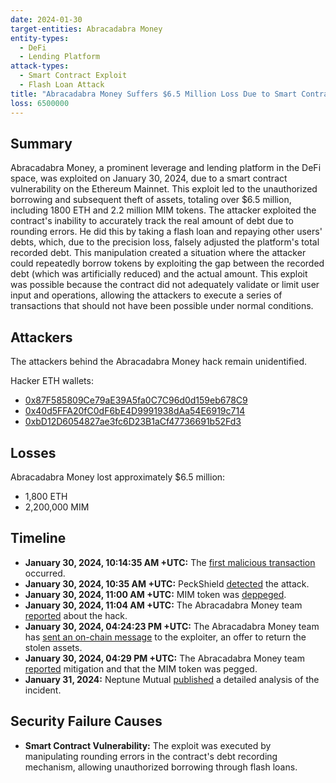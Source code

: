 ```yaml
---
date: 2024-01-30
target-entities: Abracadabra Money
entity-types:
  - DeFi
  - Lending Platform
attack-types:
  - Smart Contract Exploit
  - Flash Loan Attack
title: "Abracadabra Money Suffers $6.5 Million Loss Due to Smart Contract Exploit"
loss: 6500000
---
```


## Summary

Abracadabra Money, a prominent leverage and lending platform in the DeFi space, was exploited on January 30, 2024, due to a smart contract vulnerability on the Ethereum Mainnet. This exploit led to the unauthorized borrowing and subsequent theft of assets, totaling over $6.5 million, including 1800 ETH and 2.2 million MIM tokens. The attacker exploited the contract's inability to accurately track the real amount of debt due to rounding errors. He did this by taking a flash loan and repaying other users' debts, which, due to the precision loss, falsely adjusted the platform's total recorded debt. This manipulation created a situation where the attacker could repeatedly borrow tokens by exploiting the gap between the recorded debt (which was artificially reduced) and the actual amount. This exploit was possible because the contract did not adequately validate or limit user input and operations, allowing the attackers to execute a series of transactions that should not have been possible under normal conditions.

## Attackers

The attackers behind the Abracadabra Money hack remain unidentified.

Hacker ETH wallets:
- [0x87F585809Ce79aE39A5fa0C7C96d0d159eb678C9](https://etherscan.io/address/0x87F585809Ce79aE39A5fa0C7C96d0d159eb678C9)
- [0x40d5FFA20fC0dF6bE4D9991938dAa54E6919c714](https://etherscan.io/address/0x40d5FFA20fC0dF6bE4D9991938dAa54E6919c714)
- [0xbD12D6054827ae3fc6D23B1aCf47736691b52Fd3](https://etherscan.io/address/0xbD12D6054827ae3fc6D23B1aCf47736691b52Fd3)

## Losses

Abracadabra Money lost approximately $6.5 million:
- 1,800 ETH
- 2,200,000 MIM

## Timeline

- **January 30, 2024, 10:14:35 AM +UTC:** The [first malicious transaction](https://etherscan.io/tx/0x26a83db7e28838dd9fee6fb7314ae58dcc6aee9a20bf224c386ff5e80f7e4cf2) occurred.
- **January 30, 2024, 10:35 AM +UTC:** PeckShield [detected](https://twitter.com/peckshield/status/1752279373779194011) the attack.
- **January 30, 2024, 11:00 AM +UTC:** MIM token was [deppeged](https://twitter.com/PeckShieldAlert/status/1752287909917659356/photo/1).
- **January 30, 2024, 11:04 AM +UTC:** The Abracadabra Money team [reported](https://twitter.com/MIM_Spell/status/1752286636740579440) about the hack.
- **January 30, 2024, 04:24:23 PM +UTC:** The Abracadabra Money team has [sent an on-chain message](https://etherscan.io/tx/0xa1f8e3c30917f33956ef0a96417987a07a70509a2e48b6426b65906462faad6b) to the exploiter, an offer to return the stolen assets.
- **January 30, 2024, 04:29 PM +UTC:** The Abracadabra Money team [reported](https://twitter.com/MIM_Spell/status/1752368458715607261) mitigation and that the MIM token was pegged.
- **January 31, 2024:** Neptune Mutual [published](https://neptunemutual.com/blog/how-was-abracadabra-money-exploited) a detailed analysis of the incident.

## Security Failure Causes
- **Smart Contract Vulnerability:** The exploit was executed by manipulating rounding errors in the contract's debt recording mechanism, allowing unauthorized borrowing through flash loans.
